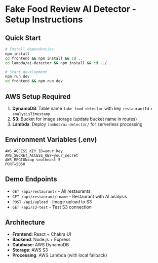 # Fake Food Review AI Detector - Setup Instructions

## Quick Start
```bash
# Install dependencies
npm install
cd frontend && npm install && cd ..
cd lambda/ai-detector && npm install && cd ../..

# Start development
npm run dev
cd frontend && npm run dev
```

## AWS Setup Required
1. **DynamoDB**: Table name `fake-food-detector` with key `restaurantId` + `analysisTimestamp`
2. **S3**: Bucket for image storage (update bucket name in routes)
3. **Lambda**: Deploy `lambda/ai-detector/` for serverless processing

## Environment Variables (.env)
```
AWS_ACCESS_KEY_ID=your_key
AWS_SECRET_ACCESS_KEY=your_secret
AWS_REGION=ap-southeast-5
PORT=5050
```

## Demo Endpoints
- `GET /api/restaurant/` - All restaurants
- `GET /api/restaurant/:name` - Restaurant with AI analysis
- `POST /api/upload` - Image upload to S3
- `GET /api/s3-test` - Test S3 connection

## Architecture
- **Frontend**: React + Chakra UI
- **Backend**: Node.js + Express
- **Database**: AWS DynamoDB
- **Storage**: AWS S3
- **Processing**: AWS Lambda (with local fallback)